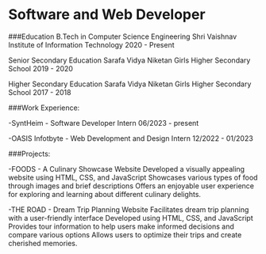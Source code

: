 #  Software and Web Developer

###Education
B.Tech in Computer Science Engineering
Shri Vaishnav Institute of Information Technology
2020 - Present

Senior Secondary Education
Sarafa Vidya Niketan Girls Higher Secondary School
2019 - 2020

Higher Secondary Education
Sarafa Vidya Niketan Girls Higher Secondary School
2017 - 2018

###Work Experience:

-SyntHeim - Software Developer Intern
 06/2023 - present

-OASIS Infotbyte - Web Development and Design Intern
 12/2022 - 01/2023

###Projects:

-FOODS - A Culinary Showcase Website
Developed a visually appealing website using HTML, CSS, and JavaScript
Showcases various types of food through images and brief descriptions
Offers an enjoyable user experience for exploring and learning about different culinary delights.

-THE ROAD - Dream Trip Planning Website
Facilitates dream trip planning with a user-friendly interface
Developed using HTML, CSS, and JavaScript
Provides tour information to help users make informed decisions and compare various options
Allows users to optimize their trips and create cherished memories.
